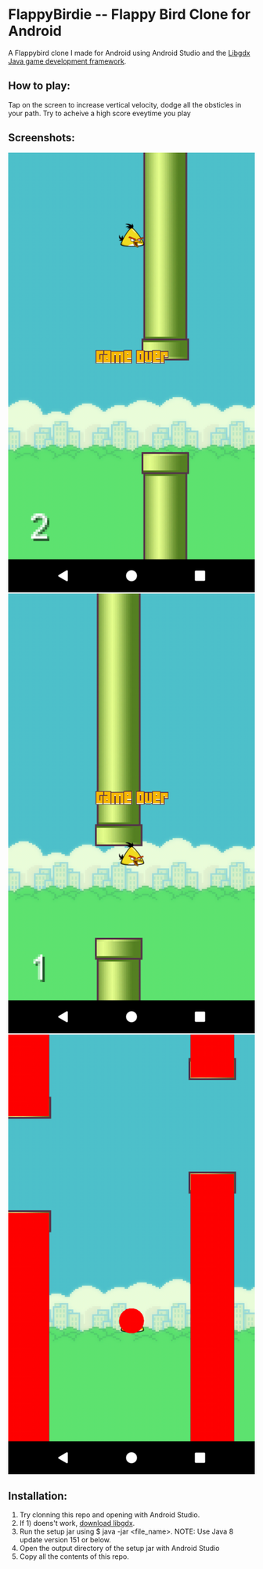 # FlappyBirdie -- Flappy Bird Clone for Android
A Flappybird clone I made for Android using Android Studio and the [Libgdx Java game development framework](https://libgdx.badlogicgames.com/index.html).

## How to play:
Tap on the screen to increase vertical velocity, dodge all the obsticles in your path.
Try to acheive a high score eveytime you play

## Screenshots:
<p align="center">
  <img src="https://github.com/dgurnani12/FlappyBirdie/blob/master/Screenshot_1508985574.png"/>
  <img src="https://github.com/dgurnani12/FlappyBirdie/blob/master/Screenshot_1508985581.png"/>
  <img src="https://github.com/dgurnani12/FlappyBirdie/blob/master/Screenshot_1508985395.png"/>
</p>

## Installation:
1) Try clonning this repo and opening with Android Studio.
2) If 1) doens't work, [download libgdx](https://libgdx.badlogicgames.com/download.html).
3) Run the setup jar using $ java -jar <file_name>. NOTE: Use Java 8 update version 151 or below.
4) Open the output directory of the setup jar with Android Studio
5) Copy all the contents of this repo.

